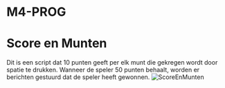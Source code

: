 # M4-PROG

# Score en Munten

Dit is een script dat 10 punten geeft per elk munt die gekregen wordt door spatie te drukken. Wanneer de speler 50 punten behaalt, worden er berichten gestuurd dat de speler heeft gewonnen.
![ScoreEnMunten](https://github.com/user-attachments/assets/a5be8fb1-436f-4bbe-8388-75c4d20675b4)
